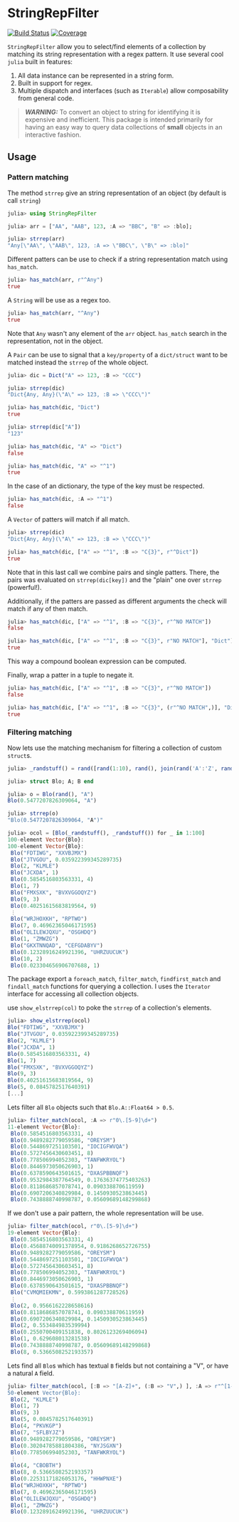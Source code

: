 # StringRepFilter

[![Build Status](https://github.com/josePereiro/StringRepFilter.jl/actions/workflows/CI.yml/badge.svg?branch=main)](https://github.com/josePereiro/StringRepFilter.jl/actions/workflows/CI.yml?query=branch%3Amain)
[![Coverage](https://codecov.io/gh/josePereiro/StringRepFilter.jl/branch/main/graph/badge.svg)](https://codecov.io/gh/josePereiro/StringRepFilter.jl)

`StringRepFilter` allow you to select/find elements of a collection by matching its string representation with a regex pattern.
It use several cool `julia` built in features:

1. All data instance can be represented in a string form.
2. Built in support for regex.
3. Multiple dispatch and interfaces (such as `Iterable`) allow composability from general code.

> **_WARNING:_** To convert an object to string for identifying it is expensive and inefficient. This package is intended primarily for having an easy way to query data collections of __small__ objects in an interactive fashion.

## Usage

### Pattern matching

The method `strrep` give an string representation of an object (by default is call `string`)

```julia
julia> using StringRepFilter

julia> arr = ["AA", "AAB", 123, :A => "BBC", "B" => :blo];

julia> strrep(arr)
"Any[\"AA\", \"AAB\", 123, :A => \"BBC\", \"B\" => :blo]"
```

Different patters can be use to check if a string representation match using `has_match`.

```julia
julia> has_match(arr, r"^Any")
true
```

A `String` will be use as a regex too.

```julia
julia> has_match(arr, "^Any")
true
```

Note that `Any` wasn't any element of the `arr` object.
`has_match` search in the representation, not in the object.

A `Pair` can be use to signal that a `key/property` of a `dict/struct` want to be matched instead the `strrep` of the whole object.

```julia
julia> dic = Dict("A" => 123, :B => "CCC")

julia> strrep(dic)
"Dict{Any, Any}(\"A\" => 123, :B => \"CCC\")"

julia> has_match(dic, "Dict")
true

julia> strrep(dic["A"])
"123"

julia> has_match(dic, "A" => "Dict")
false

julia> has_match(dic, "A" => "^1")
true

```

In the case of an dictionary, the type of the key must be respected.

```julia
julia> has_match(dic, :A => "^1")
false
```

A `Vector` of patters will match if all match.

```julia
julia> strrep(dic)
"Dict{Any, Any}(\"A\" => 123, :B => \"CCC\")"

julia> has_match(dic, ["A" => "^1", :B => "C{3}", r"^Dict"])
true
```

Note that in this last call we combine pairs and single patters. There, the pairs was evaluated on `strrep(dic[key])` and the "plain" one over `strrep` (powerful!).

Additionally, if the patters are passed as different arguments the check will match if any of then match.

```julia
julia> has_match(dic, ["A" => "^1", :B => "C{3}", r"^NO MATCH"])
false

julia> has_match(dic, ["A" => "^1", :B => "C{3}", r"NO MATCH"], "Dict")
true
```

This way a compound boolean expression can be computed.

Finally, wrap a patter in a tuple to negate it.

```julia
julia> has_match(dic, ["A" => "^1", :B => "C{3}", r"^NO MATCH"])
false

julia> has_match(dic, ["A" => "^1", :B => "C{3}", (r"^NO MATCH",)], "Dict")
true
```

### Filtering matching

Now lets use the matching mechanism for filtering a collection of custom `struct`s.

```julia
julia> _randstuff() = rand([rand(1:10), rand(), join(rand('A':'Z', rand(5:10)))])

julia> struct Blo; A; B end

julia> o = Blo(rand(), "A")
Blo(0.5477207826309064, "A")

julia> strrep(o)
"Blo(0.5477207826309064, "A")"

julia> ocol = [Blo(_randstuff(), _randstuff()) for _ in 1:100]
100-element Vector{Blo}:
100-element Vector{Blo}:
 Blo("FDTIWG", "XXVBJMX")
 Blo("JTVGOU", 0.035922399345289735)
 Blo(2, "KLMLE")
 Blo("JCXDA", 1)
 Blo(0.5854516803563331, 4)
 Blo(1, 7)
 Blo("FMXSXK", "BVXVGGOQYZ")
 Blo(9, 3)
 Blo(0.40251615683819564, 9)
 ⋮
 Blo("WRJHOXKH", "RPTWO")
 Blo(7, 0.46962365046171595)
 Blo("OLILEWJQXU", "OSGHDQ")
 Blo(1, "ZMWZG")
 Blo("GKXTNNQAD", "CEFGDABYV")
 Blo(0.12328916249921396, "UHRZUUCUK")
 Blo(10, 2)
 Blo(0.023304656906707688, 1)
```

The package export a `foreach_match`, `filter_match`, `findfirst_match` and `findall_match` functions for querying a collection.
I uses the `Iterator` interface for accessing all collection objects.

use `show_elstrrep(col)` to poke the `strrep` of a collection's elements.

```julia
julia> show_elstrrep(ocol)
Blo("FDTIWG", "XXVBJMX")
Blo("JTVGOU", 0.035922399345289735)
Blo(2, "KLMLE")
Blo("JCXDA", 1)
Blo(0.5854516803563331, 4)
Blo(1, 7)
Blo("FMXSXK", "BVXVGGOQYZ")
Blo(9, 3)
Blo(0.40251615683819564, 9)
Blo(5, 0.0845782517640391)
[...]
```

Lets filter all `Blo` objects such that `Blo.A::Float64 > 0.5`.

```julia
julia> filter_match(ocol, :A => r"0\.[5-9]\d+")
11-element Vector{Blo}:
 Blo(0.5854516803563331, 4)
 Blo(0.9489282779059586, "OREYSM")
 Blo(0.5448697251103501, "IOCIGFWVQA")
 Blo(0.5727456430603451, 8)
 Blo(0.778506994052303, "TANFWKRYOL")
 Blo(0.8446973050626903, 1)
 Blo(0.6378590643501615, "DXASPBBNQF")
 Blo(0.9532984387764549, 0.17636374775403263)
 Blo(0.8118686857078741, 0.090338870611959)
 Blo(0.6907206340829984, 0.1450930523863445)
 Blo(0.7438888740998787, 0.05609689148299868)
```

If we don't use a pair pattern, the whole representation will be use.

```julia
julia> filter_match(ocol, r"0\.[5-9]\d+")
19-element Vector{Blo}:
 Blo(0.5854516803563331, 4)
 Blo(0.45688740091378954, 0.9186268652726755)
 Blo(0.9489282779059586, "OREYSM")
 Blo(0.5448697251103501, "IOCIGFWVQA")
 Blo(0.5727456430603451, 8)
 Blo(0.778506994052303, "TANFWKRYOL")
 Blo(0.8446973050626903, 1)
 Blo(0.6378590643501615, "DXASPBBNQF")
 Blo("CVMQMIEKMN", 0.5993861287728526)
 ⋮
 Blo(2, 0.9566162228658616)
 Blo(0.8118686857078741, 0.090338870611959)
 Blo(0.6907206340829984, 0.1450930523863445)
 Blo(2, 0.553484983539994)
 Blo(0.2550700409151838, 0.8026123269406094)
 Blo(1, 0.629608013281538)
 Blo(0.7438888740998787, 0.05609689148299868)
 Blo(8, 0.5366508252193357)
```

Lets find all `Blo`s which has textual `B` fields but not containing a "V", or have a natural `A` field.

```julia
julia> filter_match(ocol, [:B => "[A-Z]+", (:B => "V",) ], :A => r"^[1-9]+$")
50-element Vector{Blo}:
 Blo(2, "KLMLE")
 Blo(1, 7)
 Blo(9, 3)
 Blo(5, 0.0845782517640391)
 Blo(4, "PKVKGP")
 Blo(7, "SFLBYJZ")
 Blo(0.9489282779059586, "OREYSM")
 Blo(0.30204785881804386, "NYJSGXN")
 Blo(0.778506994052303, "TANFWKRYOL")
 ⋮
 Blo(4, "CBOBTH")
 Blo(8, 0.5366508252193357)
 Blo(0.22531171826053176, "HHWPNXE")
 Blo("WRJHOXKH", "RPTWO")
 Blo(7, 0.46962365046171595)
 Blo("OLILEWJQXU", "OSGHDQ")
 Blo(1, "ZMWZG")
 Blo(0.12328916249921396, "UHRZUUCUK")
```
